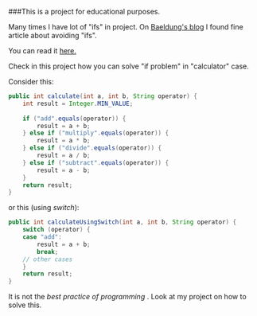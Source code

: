 ###This is a project for educational purposes.

Many times I have lot of "ifs" in project. On  [Baeldung's blog](https://www.baeldung.com/) I found fine article about avoiding "ifs".

You can read it [here.](https://www.baeldung.com/java-replace-if-statements) 

Check in this project how you can solve "if problem" in "calculator" case.

Consider this:
```java
public int calculate(int a, int b, String operator) {
    int result = Integer.MIN_VALUE;
 
    if ("add".equals(operator)) {
        result = a + b;
    } else if ("multiply".equals(operator)) {
        result = a * b;
    } else if ("divide".equals(operator)) {
        result = a / b;
    } else if ("subtract".equals(operator)) {
        result = a - b;
    }
    return result;
}
```

or this (using _switch_):

```java
public int calculateUsingSwitch(int a, int b, String operator) {
    switch (operator) {
    case "add":
        result = a + b;
        break;
    // other cases    
    }
    return result;
}
```

It is not the *best practice of programming* . Look at my project on how to solve this.